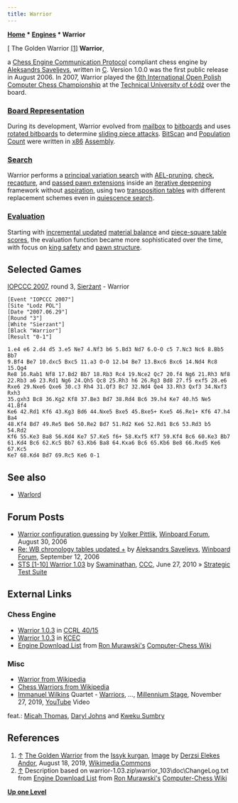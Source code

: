 ```yaml
---
title: Warrior
---
```

**[Home](Home "Home") \* [Engines](Engines "Engines") \* Warrior**



[ The Golden Warrior <a id="cite-note-1" href="#cite-ref-1">[1]</a>
**Warrior**,  

a [Chess Engine Communication Protocol](Chess_Engine_Communication_Protocol "Chess Engine Communication Protocol") compliant chess engine by [Aleksandrs Saveljevs](Aleksandrs_Saveljevs "Aleksandrs Saveljevs"), written in [C](C "C"). 
Version 1.0.0 was the first public release in August 2006. In 2007, Warrior played the [6th International Open Polish Computer Chess Championship](IOPCCC_2007 "IOPCCC 2007") at the [Technical University of Łódź](Technical_University_of_%C5%81%C3%B3d%C5%BA "Technical University of Łódź") over the board. 



### [Board Representation](Board_Representation "Board Representation")


During its development, Warrior evolved from [mailbox](Mailbox "Mailbox") to [bitboards](Bitboards "Bitboards") and uses [rotated bitboards](Rotated_Bitboards "Rotated Bitboards") to determine [sliding piece attacks](Sliding_Piece_Attacks "Sliding Piece Attacks"). [BitScan](BitScan "BitScan") and [Population Count](Population_Count "Population Count") were written in [x86](X86 "X86") [Assembly](Assembly "Assembly").



### [Search](Search "Search")


Warrior performs a [principal variation search](Principal_Variation_Search "Principal Variation Search") with [AEL-pruning](AEL-Pruning "AEL-Pruning"), [check](Check_Extensions "Check Extensions"), [recapture](Recapture_Extensions "Recapture Extensions"), and [passed pawn extensions](Passed_Pawn_Extensions "Passed Pawn Extensions") inside an [iterative deepening](Iterative_Deepening "Iterative Deepening") framework without [aspiration](Aspiration_Windows "Aspiration Windows"), using two [transposition tables](Transposition_Table "Transposition Table") with different replacement schemes even in [quiescence search](Quiescence_Search "Quiescence Search").



### [Evaluation](Evaluation "Evaluation")


Starting with [incremental updated](Incremental_Updates "Incremental Updates") [material balance](Material#Balance "Material") and [piece-square table](Piece-Square_Tables "Piece-Square Tables") [scores](Score "Score"), the evaluation function became more sophisticated over the time, with focus on [king safety](King_Safety "King Safety") and [pawn structure](Pawn_Structure "Pawn Structure").



## Selected Games


[IOPCCC 2007](IOPCCC_2007 "IOPCCC 2007"), round 3, [Sierżant](Sier%C5%BCant "Sierżant") - Warrior




```
[Event "IOPCCC 2007"]
[Site "Lodz POL"]
[Date "2007.06.29"]
[Round "3"]
[White "Sierzant"]
[Black "Warrior"]
[Result "0-1"]

1.e4 e6 2.d4 d5 3.e5 Ne7 4.Nf3 b6 5.Bd3 Nd7 6.O-O c5 7.Nc3 Nc6 8.Bb5 Bb7 
9.Bf4 Be7 10.dxc5 Bxc5 11.a3 O-O 12.b4 Be7 13.Bxc6 Bxc6 14.Nd4 Rc8 15.Qg4 
Re8 16.Rab1 Nf8 17.Bd2 Bb7 18.Rb3 Rc4 19.Nce2 Qc7 20.f4 Ng6 21.Rh3 Nf8 
22.Rb3 a6 23.Rd1 Ng6 24.Qh5 Qc8 25.Rh3 h6 26.Rg3 Bd8 27.f5 exf5 28.e6 
Rxe6 29.Nxe6 Qxe6 30.c3 Rh4 31.Qf3 Bc7 32.Nd4 Qe4 33.Rh3 Qxf3 34.Nxf3 Rxh3 
35.gxh3 Bc8 36.Kg2 Kf8 37.Be3 Bd7 38.Rd4 Bc6 39.h4 Ke7 40.h5 Ne5 41.Bf4 
Ke6 42.Rd1 Kf6 43.Kg3 Bd6 44.Nxe5 Bxe5 45.Bxe5+ Kxe5 46.Re1+ Kf6 47.h4 Ba4 
48.Kf4 Bd7 49.Re5 Be6 50.Re2 Bd7 51.Rd2 Ke6 52.Rd1 Bc6 53.Rd3 b5 54.Rd2 
Kf6 55.Ke3 Ba8 56.Kd4 Ke7 57.Ke5 f6+ 58.Kxf5 Kf7 59.Kf4 Bc6 60.Ke3 Bb7 
61.Kd4 Bc6 62.Kc5 Bb7 63.Kb6 Ba8 64.Kxa6 Bc6 65.Kb6 Be8 66.Rxd5 Ke6 67.Kc5 
Ke7 68.Kd4 Bd7 69.Rc5 Ke6 0-1

```

## See also


* [Warlord](Warlord "Warlord")


## Forum Posts


* [Warrior configuration guessing](http://www.open-aurec.com/wbforum/viewtopic.php?f=2&t=5502&p=27154) by [Volker Pittlik](index.php?title=Volker_Pittlik&action=edit&redlink=1 "Volker Pittlik (page does not exist)"), [Winboard Forum](Computer_Chess_Forums "Computer Chess Forums"), August 30, 2006
* [Re: WB chronology tables updated +](http://www.open-aurec.com/wbforum/viewtopic.php?f=2&t=5574&start=1) by [Aleksandrs Saveljevs](Aleksandrs_Saveljevs "Aleksandrs Saveljevs"), [Winboard Forum](Computer_Chess_Forums "Computer Chess Forums"), September 12, 2006
* [STS [1-10] Warrior 1.03](http://www.talkchess.com/forum3/viewtopic.php?f=6&t=35183) by [Swaminathan](Swaminathan_Natarajan "Swaminathan Natarajan"), [CCC](CCC "CCC"), June 27, 2010 » [Strategic Test Suite](Strategic_Test_Suite "Strategic Test Suite")


## External Links


### Chess Engine


* [Warrior 1.0.3](https://www.computerchess.org.uk/ccrl/4040/cgi/engine_details.cgi?print=Details&each_game=1&eng=Warrior%201.0.3#Warrior_1_0_3) in [CCRL 40/15](CCRL "CCRL")
* [Warrior 1.0.3](http://kirill-kryukov.com/chess/kcec/cgi/engine_details.cgi?print=Details&each_game=1&eng=Warrior%201.0.3) in [KCEC](KCEC "KCEC")
* [Engine Download List](http://www.computer-chess.org/doku.php?id=computer_chess:wiki:download:engine_download_list) from [Ron Murawski's](Ron_Murawski "Ron Murawski") [Computer-Chess Wiki](http://computer-chess.org/doku.php?id=home)


### Misc


* [Warrior from Wikipedia](https://en.wikipedia.org/wiki/Warrior)
* [Chess Warriors from Wikipedia](https://en.wikipedia.org/wiki/Chess_Warriors)
* [Immanuel Wilkins](https://de.wikipedia.org/wiki/Immanuel_Wilkins) Quartet - [Warriors](https://lab.fm/genres/jazz/immanuel-wilkins-steps-out-with-warriors/), ..., [Millennium Stage](https://en.wikipedia.org/wiki/John_F._Kennedy_Center_for_the_Performing_Arts#Millennium_Stage_Archives), November 27, 2019, [YouTube](https://en.wikipedia.org/wiki/YouTube) Video


 feat.: [Micah Thomas](http://micah.io/about), [Daryl Johns](https://de.wikipedia.org/wiki/Daryl_Johns) and [Kweku Sumbry](https://www.allaboutjazz.com/tag-kweku-sumbry) 
 
## References


1. <a id="cite-ref-1" href="#cite-note-1">↑</a> [The Golden Warrior](https://en.wikipedia.org/wiki/Issyk_kurgan#%22Golden_man%22) from the [Issyk kurgan](https://en.wikipedia.org/wiki/Issyk_kurgan), [Image](https://commons.wikimedia.org/wiki/File:The_Golden_Warrior_from_the_Issyk_kurgan.jpg) by [Derzsi Elekes Andor](https://commons.wikimedia.org/wiki/User:Derzsi_Elekes_Andor), August 18, 2019, [Wikimedia Commons](https://en.wikipedia.org/wiki/Wikimedia_Commons)
2. <a id="cite-ref-2" href="#cite-note-2">↑</a> Description based on warrior-1.03.zip\warrior\_103\doc\ChangeLog.txt from [Engine Download List](http://www.computer-chess.org/doku.php?id=computer_chess:wiki:download:engine_download_list) from [Ron Murawski's](Ron_Murawski "Ron Murawski") [Computer-Chess Wiki](http://computer-chess.org/doku.php?id=home)

**[Up one Level](Engines "Engines")**







 
